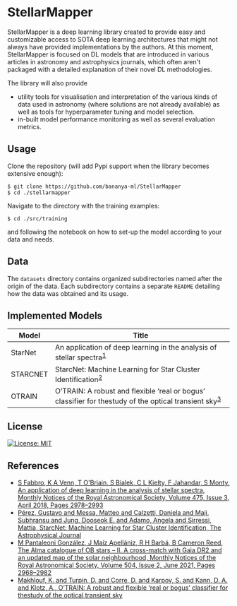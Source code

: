 # StellarMapper

StellarMapper is a deep learning library created to provide easy and customizable access to SOTA deep learning architectures that might not always 
have provided implementations by the authors. At this moment, StellarMapper is focused on DL models that are introduced in various articles 
in astronomy and astrophysics journals, which often aren't packaged with a detailed explanation of their novel DL methodologies.

The library will also provide 

- utility tools for visualisation and interpretation of the various kinds of data used in astronomy (where solutions are not 
  already available) as well as tools for hyperparameter tuning and model selection.
- in-built model performance monitoring as well as several evaluation metrics.

## Usage

Clone the repository (will add Pypi support when the library becomes extensive enough):

```
$ git clone https://github.com/bananya-ml/StellarMapper
$ cd ./stellarmapper
```

Navigate to the directory with the training examples:

```
$ cd ./src/training
```

and following the notebook on how to set-up the model according to your data and needs.

## Data

The `datasets` directory contains organized subdirectories named after the origin of the data. Each subdirectory contains a separate `README` detailing how the data was obtained and its usage.

## Implemented Models

|Model   |Title                                                                                                                        |
|--------|-----------------------------------------------------------------------------------------------------------------------------|
|StarNet |An application of deep learning in the analysis of stellar spectra<sup>[1](#sfabbro)</sup>                                   |
|STARCNET|StarcNet: Machine Learning for Star Cluster Identification<sup>[2](#gperez)</sup>                                            |
|OTRAIN  |O’TRAIN: A robust and flexible ‘real or bogus’ classifier for thestudy of the optical transient sky<sup>[3](#kmakhlouf)</sup>|

## License

[![License: MIT](https://img.shields.io/badge/License-MIT-yellow.svg)](https://opensource.org/licenses/MIT)

## References

- <a name='sfabbro'></a>[S Fabbro, K A Venn, T O'Briain, S Bialek, C L Kielty, F Jahandar, S Monty, An application of deep learning in the analysis of stellar spectra, Monthly Notices of the Royal 
  Astronomical Society, Volume 475, Issue 3, April 2018, Pages 2978–2993](https://doi.org/10.1093/mnras/stx3298)
- <a name="gperez"></a>[Pérez, Gustavo and Messa, Matteo and Calzetti, Daniela and Maji, Subhransu and Jung, Dooseok E. and Adamo, Angela and Sirressi, Mattia, StarcNet: Machine Learning for Star Cluster 
  Identification, The Astrophysical Journal](https://iopscience.iop.org/article/10.3847/1538-4357/abceba)
- <a name="mpant"></a>[M Pantaleoni González, J Maíz Apellániz, R H Barbá, B Cameron Reed, The Alma catalogue of OB stars – II. A cross-match with Gaia DR2 and an updated map of the solar neighbourhood, Monthly 
  Notices of the Royal Astronomical Society, Volume 504, Issue 2, June 2021, Pages 2968–2982](https://doi.org/10.1093/mnras/stab688)
- <a name="kmakhlouf"></a>[Makhlouf, K. and Turpin, D. and Corre, D. and Karpov, S. and Kann, D. A. and Klotz, A., O’TRAIN: A robust and flexible ‘real or bogus’ classifier for thestudy of the optical transient sky](http://dx.doi.org/10.1051/0004-6361/202142952)
